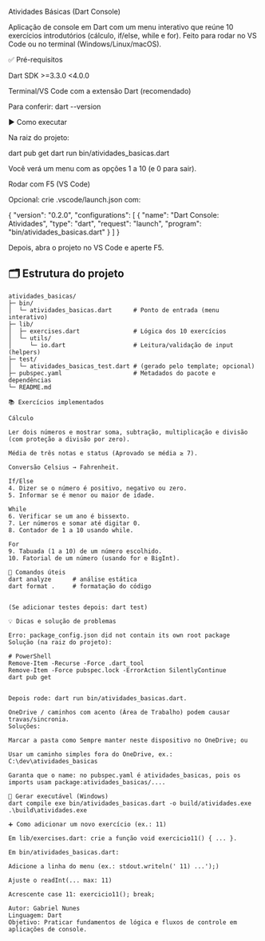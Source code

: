 Atividades Básicas (Dart Console)

Aplicação de console em Dart com um menu interativo que reúne 10 exercícios introdutórios (cálculo, if/else, while e for). Feito para rodar no VS Code ou no terminal (Windows/Linux/macOS).

✅ Pré-requisitos

Dart SDK >=3.3.0 <4.0.0

Terminal/VS Code com a extensão Dart (recomendado)

Para conferir:
dart --version

▶️ Como executar

Na raiz do projeto:

dart pub get
dart run bin/atividades_basicas.dart


Você verá um menu com as opções 1 a 10 (e 0 para sair).

Rodar com F5 (VS Code)

Opcional: crie .vscode/launch.json com:

{
  "version": "0.2.0",
  "configurations": [
    {
      "name": "Dart Console: Atividades",
      "type": "dart",
      "request": "launch",
      "program": "bin/atividades_basicas.dart"
    }
  ]
}


Depois, abra o projeto no VS Code e aperte F5.

## 🗂️ Estrutura do projeto

```text
atividades_basicas/
├─ bin/
│  └─ atividades_basicas.dart      # Ponto de entrada (menu interativo)
├─ lib/
│  ├─ exercises.dart               # Lógica dos 10 exercícios
│  └─ utils/
│     └─ io.dart                   # Leitura/validação de input (helpers)
├─ test/
│  └─ atividades_basicas_test.dart # (gerado pelo template; opcional)
├─ pubspec.yaml                    # Metadados do pacote e dependências
└─ README.md

📚 Exercícios implementados

Cálculo

Ler dois números e mostrar soma, subtração, multiplicação e divisão (com proteção a divisão por zero).

Média de três notas e status (Aprovado se média ≥ 7).

Conversão Celsius → Fahrenheit.

If/Else
4. Dizer se o número é positivo, negativo ou zero.
5. Informar se é menor ou maior de idade.

While
6. Verificar se um ano é bissexto.
7. Ler números e somar até digitar 0.
8. Contador de 1 a 10 usando while.

For
9. Tabuada (1 a 10) de um número escolhido.
10. Fatorial de um número (usando for e BigInt).

🧪 Comandos úteis
dart analyze      # análise estática
dart format .     # formatação do código


(Se adicionar testes depois: dart test)

💡 Dicas e solução de problemas

Erro: package_config.json did not contain its own root package
Solução (na raiz do projeto):

# PowerShell
Remove-Item -Recurse -Force .dart_tool
Remove-Item -Force pubspec.lock -ErrorAction SilentlyContinue
dart pub get


Depois rode: dart run bin/atividades_basicas.dart.

OneDrive / caminhos com acento (Área de Trabalho) podem causar travas/sincronia.
Soluções:

Marcar a pasta como Sempre manter neste dispositivo no OneDrive; ou

Usar um caminho simples fora do OneDrive, ex.: C:\dev\atividades_basicas

Garanta que o name: no pubspec.yaml é atividades_basicas, pois os imports usam package:atividades_basicas/....

🧱 Gerar executável (Windows)
dart compile exe bin/atividades_basicas.dart -o build/atividades.exe
.\build\atividades.exe

➕ Como adicionar um novo exercício (ex.: 11)

Em lib/exercises.dart: crie a função void exercicio11() { ... }.

Em bin/atividades_basicas.dart:

Adicione a linha do menu (ex.: stdout.writeln(' 11) ...');)

Ajuste o readInt(... max: 11)

Acrescente case 11: exercicio11(); break;

Autor: Gabriel Nunes
Linguagem: Dart
Objetivo: Praticar fundamentos de lógica e fluxos de controle em aplicações de console.